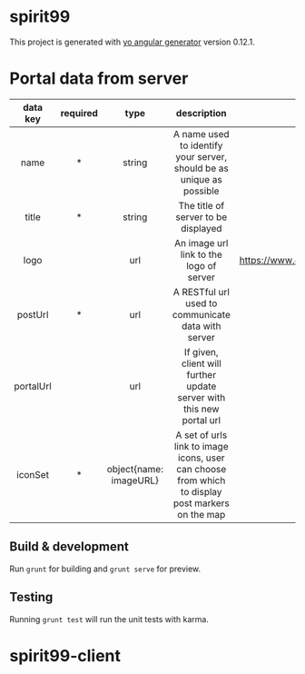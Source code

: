# spirit99

This project is generated with [yo angular generator](https://github.com/yeoman/generator-angular)
version 0.12.1.

# Portal data from server
|  data key | required |          type          |                                            description                                           |                         default value                         |
|:---------:|:--------:|:----------------------:|:------------------------------------------------------------------------------------------------:|:-------------------------------------------------------------:|
|    name   |     *    |         string         |               A name used to identify your server, should be as unique as possible               |                              none                             |
|   title   |     *    |         string         |                                The title of server to be displayed                               |                              none                             |
|    logo   |          |           url          |                             An image url link to the logo of server                              | https://www.evansville.edu/residencelife/images/greenLogo.png |
|  postUrl  |     *    |           url          |                        A RESTful url used to communicate data with server                        |                              none                             |
| portalUrl |          |           url          |               If given, client will further update server with this new portal url               |                              none                             |
|  iconSet  |     *    | object{name: imageURL} | A set of urls link to image icons, user can choose from which to display post markers on the map |                              none                             |

## Build & development

Run `grunt` for building and `grunt serve` for preview.

## Testing

Running `grunt test` will run the unit tests with karma.
# spirit99-client
